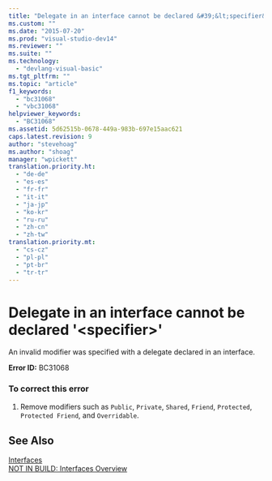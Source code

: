 ```yaml
---
title: "Delegate in an interface cannot be declared &#39;&lt;specifier&gt;&#39; | Microsoft Docs"
ms.custom: ""
ms.date: "2015-07-20"
ms.prod: "visual-studio-dev14"
ms.reviewer: ""
ms.suite: ""
ms.technology: 
  - "devlang-visual-basic"
ms.tgt_pltfrm: ""
ms.topic: "article"
f1_keywords: 
  - "bc31068"
  - "vbc31068"
helpviewer_keywords: 
  - "BC31068"
ms.assetid: 5d62515b-0678-449a-983b-697e15aac621
caps.latest.revision: 9
author: "stevehoag"
ms.author: "shoag"
manager: "wpickett"
translation.priority.ht: 
  - "de-de"
  - "es-es"
  - "fr-fr"
  - "it-it"
  - "ja-jp"
  - "ko-kr"
  - "ru-ru"
  - "zh-cn"
  - "zh-tw"
translation.priority.mt: 
  - "cs-cz"
  - "pl-pl"
  - "pt-br"
  - "tr-tr"
---
```

# Delegate in an interface cannot be declared &#39;&lt;specifier&gt;&#39;
An invalid modifier was specified with a delegate declared in an interface.  
  
 **Error ID:** BC31068  
  
### To correct this error  
  
1.  Remove modifiers such as `Public`, `Private`, `Shared`, `Friend`, `Protected`, `Protected Friend`, and `Overridable`.  
  
## See Also  
 [Interfaces](../../visual-basic/programming-guide/language-features/interfaces/index.md)   
 [NOT IN BUILD: Interfaces Overview](http://msdn.microsoft.com/en-us/f96bb470-c1b8-4c73-89bc-6f536b798da1)